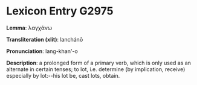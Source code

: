# Lexicon Entry G2975

**Lemma**: λαγχάνω

**Transliteration (xlit)**: lanchánō

**Pronunciation**: lang-khan'-o

**Description**:
a prolonged form of a primary verb, which is only used as an alternate in certain tenses; to lot, i.e. determine (by implication, receive) especially by lot:--his lot be, cast lots, obtain.
